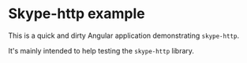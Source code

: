 # Skype-http example

This is a quick and dirty Angular application demonstrating `skype-http`.

It's mainly intended to help testing the `skype-http` library.
